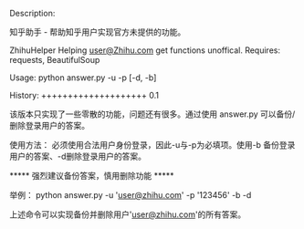 Description:

知乎助手 - 帮助知乎用户实现官方未提供的功能。

ZhihuHelper
    Helping user@Zhihu.com get functions unoffical.
Requires: requests, BeautifulSoup

Usage: python answer.py -u -p [-d, -b]

History: ++++++++++++++++++++ 0.1

该版本只实现了一些零散的功能，问题还有很多。通过使用 answer.py 可以备份/删除登录用户的答案。

使用方法： 必须使用合法用户身份登录，因此-u与-p为必填项。使用-b 备份登录用户的答案、-d删除登录用户的答案。

***** 强烈建议备份答案，慎用删除功能 *****

举例：
    python answer.py -u 'user@zhihu.com' -p '123456' -b -d

上述命令可以实现备份并删除用户'user@zhihu.com'的所有答案。